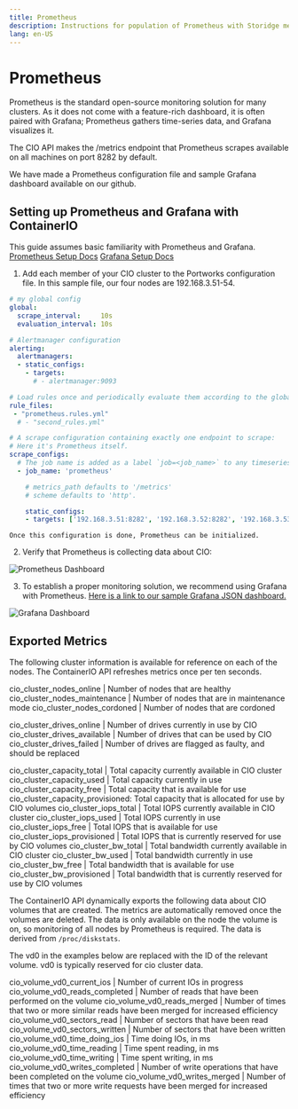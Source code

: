 ```yaml
---
title: Prometheus
description: Instructions for population of Prometheus with Storidge metrics
lang: en-US
---
```


# Prometheus

Prometheus is the standard open-source monitoring solution for many clusters. As it does not come with a feature-rich dashboard, it is often paired with Grafana; Prometheus gathers time-series data, and Grafana visualizes it.

The CIO API makes the /metrics endpoint that Prometheus scrapes available on all machines on port 8282 by default.

We have made a Prometheus configuration file and sample Grafana dashboard available on our github.

## Setting up Prometheus and Grafana with ContainerIO

This guide assumes basic familiarity with Prometheus and Grafana.
[Prometheus Setup Docs](https://prometheus.io/docs/introduction/first_steps/)
[Grafana Setup Docs](https://grafana.com/docs/installation/)

1. Add each member of your CIO cluster to the Portworks configuration file. In this sample file, our four nodes are 192.168.3.51-54.

```yaml
# my global config
global:
  scrape_interval:     10s
  evaluation_interval: 10s

# Alertmanager configuration
alerting:
  alertmanagers:
  - static_configs:
    - targets:
      # - alertmanager:9093

# Load rules once and periodically evaluate them according to the global 'evaluation_interval'.
rule_files:
 - "prometheus.rules.yml"
  # - "second_rules.yml"

# A scrape configuration containing exactly one endpoint to scrape:
# Here it's Prometheus itself.
scrape_configs:
  # The job name is added as a label `job=<job_name>` to any timeseries scraped from this config.
  - job_name: 'prometheus'

    # metrics_path defaults to '/metrics'
    # scheme defaults to 'http'.

    static_configs:
    - targets: ['192.168.3.51:8282', '192.168.3.52:8282', '192.168.3.53:8282', '192.168.3.54:8282']

```
    Once this configuration is done, Prometheus can be initialized.

2. Verify that Prometheus is collecting data about CIO:

![Prometheus Dashboard](https://i.imgur.com/r1C4GBI.png)

3. To establish a proper monitoring solution, we recommend using Grafana with Prometheus. [Here is a link to our sample Grafana JSON dashboard.](https://grafana.com/grafana/dashboards/11213)

![Grafana Dashboard](https://i.imgur.com/94DZSg7.png)

## Exported Metrics

The following cluster information is available for reference on each of the nodes. The ContainerIO API refreshes metrics once per ten seconds.

cio_cluster_nodes_online | Number of nodes that are healthy
cio_cluster_nodes_maintenance | Number of nodes that are in maintenance mode
cio_cluster_nodes_cordoned | Number of nodes that are cordoned

cio_cluster_drives_online | Number of drives currently in use by CIO
cio_cluster_drives_available | Number of drives that can be used by CIO
cio_cluster_drives_failed | Number of drives are flagged as faulty, and should be replaced

cio_cluster_capacity_total | Total capacity currently available in CIO cluster
cio_cluster_capacity_used | Total capacity currently in use
cio_cluster_capacity_free | Total capacity that is available for use
cio_cluster_capacity_provisioned: Total capacity that is allocated for use by CIO volumes
cio_cluster_iops_total | Total IOPS currently available in CIO cluster
cio_cluster_iops_used | Total IOPS currently in use
cio_cluster_iops_free | Total IOPS that is available for use
cio_cluster_iops_provisioned | Total IOPS that is currently reserved for use by CIO volumes
cio_cluster_bw_total | Total bandwidth currently available in CIO cluster
cio_cluster_bw_used | Total bandwidth currently in use
cio_cluster_bw_free | Total bandwidth that is available for use
cio_cluster_bw_provisioned | Total bandwidth that is currently reserved for use by CIO volumes

The ContainerIO API dynamically exports the following data about CIO volumes that are created. The metrics are automatically removed once the volumes are deleted. The data is only available on the node the volume is on, so monitoring of all nodes by Prometheus is required. The data is derived from `/proc/diskstats`.

The vd0 in the examples below are replaced with the ID of the relevant volume. vd0 is typically reserved for cio cluster data.

cio_volume_vd0_current_ios | Number of current IOs in progress
cio_volume_vd0_reads_completed | Number of reads that have been performed on the volume
cio_volume_vd0_reads_merged | Number of times that two or more similar reads have been merged for increased efficiency
cio_volume_vd0_sectors_read | Number of sectors that have been read
cio_volume_vd0_sectors_written | Number of sectors that have been written
cio_volume_vd0_time_doing_ios | Time doing IOs, in ms
cio_volume_vd0_time_reading | Time spent reading, in ms
cio_volume_vd0_time_writing | Time spent writing, in ms
cio_volume_vd0_writes_completed | Number of write operations that have been completed on the volume
cio_volume_vd0_writes_merged | Number of times that two or more write requests have been merged for increased efficiency
